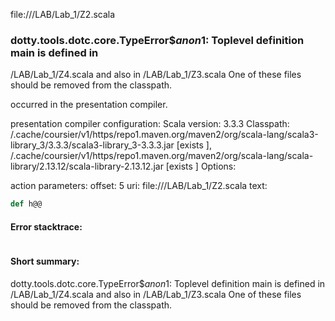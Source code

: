file://<WORKSPACE>/LAB/Lab_1/Z2.scala
### dotty.tools.dotc.core.TypeError$$anon$1: Toplevel definition main is defined in
  <WORKSPACE>/LAB/Lab_1/Z4.scala
and also in
  <WORKSPACE>/LAB/Lab_1/Z3.scala
One of these files should be removed from the classpath.

occurred in the presentation compiler.

presentation compiler configuration:
Scala version: 3.3.3
Classpath:
<HOME>/.cache/coursier/v1/https/repo1.maven.org/maven2/org/scala-lang/scala3-library_3/3.3.3/scala3-library_3-3.3.3.jar [exists ], <HOME>/.cache/coursier/v1/https/repo1.maven.org/maven2/org/scala-lang/scala-library/2.13.12/scala-library-2.13.12.jar [exists ]
Options:



action parameters:
offset: 5
uri: file://<WORKSPACE>/LAB/Lab_1/Z2.scala
text:
```scala
def h@@
```



#### Error stacktrace:

```

```
#### Short summary: 

dotty.tools.dotc.core.TypeError$$anon$1: Toplevel definition main is defined in
  <WORKSPACE>/LAB/Lab_1/Z4.scala
and also in
  <WORKSPACE>/LAB/Lab_1/Z3.scala
One of these files should be removed from the classpath.